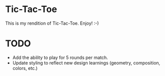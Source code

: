 # Tic-Tac-Toe


This is my rendition of Tic-Tac-Toe. Enjoy! :-) 

# TODO

- Add the ability to play for 5 rounds per match. 
- Update styling to reflect new design learnings (geometry, composition, colors, etc.)
